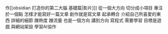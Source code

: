 作[[obsidian 打造你的第二大腦 基礎篇|影片]]]  從一個大方向 切分成小項目 專注於一個點 
怎樣才能寫好一篇文章
創作就是寫文章  起承轉合 
介紹自己所喜愛的東西 詳細的細節
蹭熱度 蹭流量 也是一個方向
講到方向 
寫程式  需要學習   目標是遊戲 與網站架設
學習AI協作

